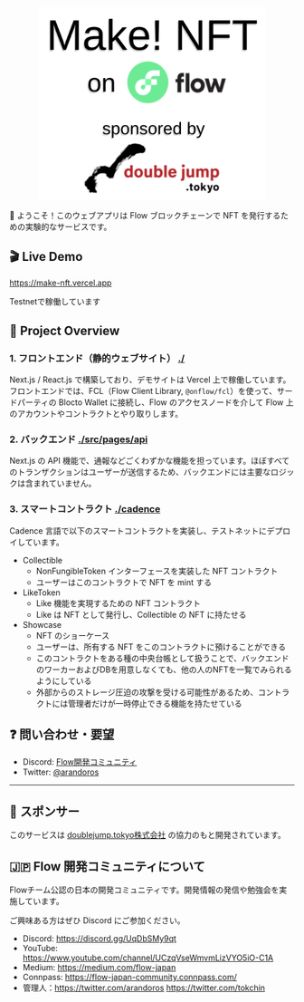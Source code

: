 <p align="center">
    <a href="https://make-nft.vercel.app/">
        <img width="400" src="./etc/banner.png" />
    </a>
</p>

👋 ようこそ！このウェブアプリは Flow ブロックチェーンで NFT を発行するための実験的なサービスです。

## 🎬 Live Demo

https://make-nft.vercel.app

Testnetで稼働しています

## 🔎 Project Overview

### 1. フロントエンド（静的ウェブサイト） [./](./)

Next.js / React.js で構築しており、デモサイトは Vercel 上で稼働しています。フロントエンドでは、FCL（Flow Client Library, `@onflow/fcl`）を使って、サードパーティの Blocto Wallet に接続し、Flow のアクセスノードを介して Flow 上のアカウントやコントラクトとやり取りします。

### 2. バックエンド [./src/pages/api](./src/pages/api/)

Next.js の API 機能で、通報などごくわずかな機能を担っています。ほぼすべてのトランザクションはユーザーが送信するため、バックエンドには主要なロジックは含まれていません。


### 3. スマートコントラクト [./cadence](./cadence/)

Cadence 言語で以下のスマートコントラクトを実装し、テストネットにデプロイしています。

- Collectible
    - NonFungibleToken インターフェースを実装した NFT コントラクト
    - ユーザーはこのコントラクトで NFT を mint する
- LikeToken
    - Like 機能を実現するための NFT コントラクト
    - Like は NFT として発行し、Collectible の NFT に持たせる
- Showcase
    - NFT のショーケース
    - ユーザーは、所有する NFT をこのコントラクトに預けることができる
    - このコントラクトをある種の中央台帳として扱うことで、バックエンドのワーカーおよびDBを用意しなくても、他の人のNFTを一覧でみられるようにしている
    - 外部からのストレージ圧迫の攻撃を受ける可能性があるため、コントラクトには管理者だけが一時停止できる機能を持たせている

## ❓ 問い合わせ・要望

- Discord: [Flow開発コミュニティ](https://discord.gg/UqDbSMy9qt) 
- Twitter: [@arandoros](https://twitter.com/arandoros)

---

## 🤝 スポンサー

このサービスは [doublejump.tokyo株式会社](https://www.doublejump.tokyo/) の協力のもと開発されています。

## 🇯🇵 Flow 開発コミュニティについて

Flowチーム公認の日本の開発コミュニティです。開発情報の発信や勉強会を実施しています。

ご興味ある方はぜひ Discord にご参加ください。

- Discord: https://discord.gg/UqDbSMy9qt
- YouTube: https://www.youtube.com/channel/UCzqVseWmvmLizVYO5iO-C1A
- Medium: https://medium.com/flow-japan
- Connpass: https://flow-japan-community.connpass.com/
- 管理人：https://twitter.com/arandoros   https://twitter.com/tokchin
